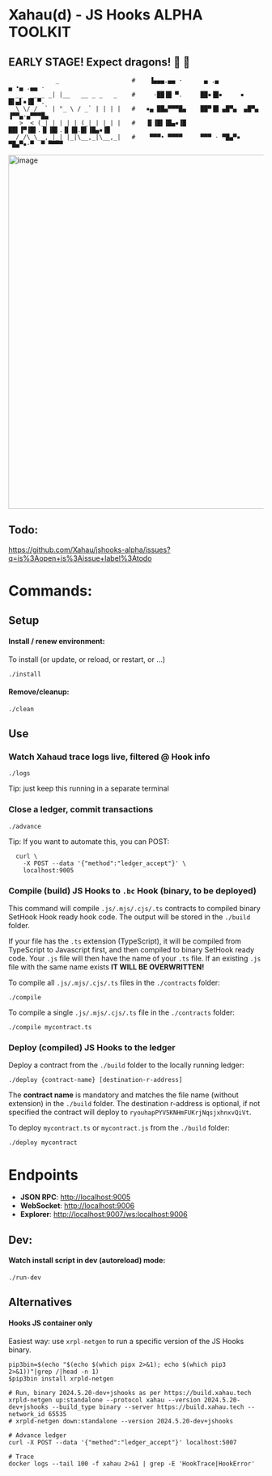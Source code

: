 # Xahau(d) - JS Hooks ALPHA TOOLKIT
## EARLY STAGE! Expect dragons! 🐉 🐉

```
             _                    #    ▐▄▄▄.▄▄ ·      ▄ .▄            ▄ •▄ .▄▄ ·
  __  ____ _| |__   __ _ _   _    #     ·██▐█ ▀.     ██▪▐█▪     ▪     █▌▄▌▪▐█ ▀.
  \ \/ / _` | "_ \ / _` | | | |   #   ▪▄ ██▄▀▀▀█▄    ██▀▐█ ▄█▀▄  ▄█▀▄ ▐▀▀▄·▄▀▀▀█▄
   >  < (_| | | | | (_| | |_| |   #   ▐▌▐█▌▐█▄▪▐█    ██▌▐▀▐█▌.▐▌▐█▌.▐▌▐█.█▌▐█▄▪▐█
  /_/\_\__,_|_| |_|\__,_|\__,_|   #    ▀▀▀• ▀▀▀▀     ▀▀▀ · ▀█▄▀▪ ▀█▄▀▪·▀  ▀ ▀▀▀▀
```

<img width="700" alt="image" src="https://github.com/Xahau/jshooks-alpha/assets/4756161/a5ade08d-ee46-43da-8474-3df330356a1b">

## Todo:

https://github.com/Xahau/jshooks-alpha/issues?q=is%3Aopen+is%3Aissue+label%3Atodo

# Commands:

## Setup

#### Install / renew environment:

To install (or update, or reload, or restart, or ...)

```
./install
```

#### Remove/cleanup:

```
./clean
```

##  Use

### Watch Xahaud trace logs live, filtered @ Hook info
```
./logs
```
Tip: just keep this running in a separate terminal

### Close a ledger, commit transactions
```
./advance
```
Tip: If you want to automate this, you can POST:  
```
  curl \
    -X POST --data '{"method":"ledger_accept"}' \
    localhost:9005
```

### Compile (build) JS Hooks to `.bc` Hook (binary, to be deployed)
This command will compile `.js/.mjs/.cjs/.ts` contracts to compiled binary SetHook Hook ready hook code. The output will be stored in the `./build` folder.

If your file has the `.ts` extension (TypeScript), it will be compiled from TypeScript to Javascript first, and then compiled to binary SetHook ready code. Your `.js` file will then have the name of your `.ts` file. If an existing `.js` file with the same name exists **IT WILL BE OVERWRITTEN!**

To compile all `.js/.mjs/.cjs/.ts` files in the `./contracts` folder:

```
./compile
```

To compile a single `.js/.mjs/.cjs/.ts` file in the `./contracts` folder:

```
./compile mycontract.ts
```

### Deploy (compiled) JS Hooks to the ledger

Deploy a contract from the `./build` folder to the locally running ledger:

```
./deploy {contract-name} [destination-r-address]
```

The **contract name** is mandatory and matches the file name (without extension) in the `./build` folder. 
The destination r-address is optional, if not specified the contract will deploy to `ryouhapPYV5KNHmFUKrjNqsjxhnxvQiVt`.

To deploy `mycontract.ts` or `mycontract.js` from the `./build` folder:

```
./deploy mycontract
```

# Endpoints

- **JSON RPC**: [http://localhost:9005](http://localhost:9005)
- **WebSocket**: [http://localhost:9006](http://localhost:9006)
- **Explorer**: [http://localhost:9007/ws:localhost:9006](http://localhost:9007/ws:localhost:9006)

## Dev:

#### Watch install script in dev (autoreload) mode:

```
./run-dev
```

## Alternatives

#### Hooks JS container only

Easiest way: use `xrpl-netgen` to run a specific version of the JS Hooks binary.

```
pip3bin=$(echo "$(echo $(which pipx 2>&1); echo $(which pip3 2>&1))"|grep /|head -n 1)
$pip3bin install xrpld-netgen

# Run, binary 2024.5.20-dev+jshooks as per https://build.xahau.tech
xrpld-netgen up:standalone --protocol xahau --version 2024.5.20-dev+jshooks --build_type binary --server https://build.xahau.tech --network_id 65535
# xrpld-netgen down:standalone --version 2024.5.20-dev+jshooks

# Advance ledger
curl -X POST --data '{"method":"ledger_accept"}' localhost:5007

# Trace
docker logs --tail 100 -f xahau 2>&1 | grep -E 'HookTrace|HookError'
```

